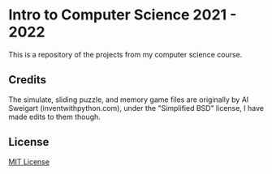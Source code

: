 # Intro to Computer Science 2021 - 2022

This is a repository of the projects from my computer science course.

## Credits

The simulate, sliding puzzle, and memory game files are originally by Al Sweigart (inventwithpython.com), under the "Simplified BSD" license, I have made edits to them though.

## License

[MIT License](https://choosealicense.com/licenses/mit/)